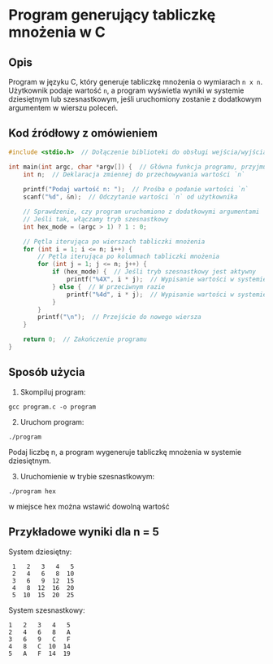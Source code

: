 # Program generujący tabliczkę mnożenia w C

## Opis

Program w języku C, który generuje tabliczkę mnożenia o wymiarach `n x n`. Użytkownik podaje wartość `n`, a program wyświetla wyniki w systemie dziesiętnym lub szesnastkowym, jeśli uruchomiony zostanie z dodatkowym argumentem w wierszu poleceń.

## Kod źródłowy z omówieniem

```c
#include <stdio.h>  // Dołączenie biblioteki do obsługi wejścia/wyjścia

int main(int argc, char *argv[]) {  // Główna funkcja programu, przyjmuje argumenty wiersza poleceń
    int n;  // Deklaracja zmiennej do przechowywania wartości `n`
    
    printf("Podaj wartość n: ");  // Prośba o podanie wartości `n`
    scanf("%d", &n);  // Odczytanie wartości `n` od użytkownika

    // Sprawdzenie, czy program uruchomiono z dodatkowymi argumentami
    // Jeśli tak, włączamy tryb szesnastkowy
    int hex_mode = (argc > 1) ? 1 : 0;

    // Pętla iterująca po wierszach tabliczki mnożenia
    for (int i = 1; i <= n; i++) {
        // Pętla iterująca po kolumnach tabliczki mnożenia
        for (int j = 1; j <= n; j++) {
            if (hex_mode) {  // Jeśli tryb szesnastkowy jest aktywny
                printf("%4X", i * j);  // Wypisanie wartości w systemie szesnastkowym
            } else {  // W przeciwnym razie
                printf("%4d", i * j);  // Wypisanie wartości w systemie dziesiętnym
            }
        }
        printf("\n");  // Przejście do nowego wiersza
    }

    return 0;  // Zakończenie programu
}
```
## Sposób użycia
1. Skompiluj program:

```
gcc program.c -o program
```

2. Uruchom program:
```
./program
```
Podaj liczbę n, a program wygeneruje tabliczkę mnożenia w systemie dziesiętnym.

3. Uruchomienie w trybie szesnastkowym:
```
./program hex
```
w miejsce hex można wstawić dowolną wartość

## Przykładowe wyniki dla n = 5
System dziesiętny:
```
 1   2   3   4   5
 2   4   6   8  10
 3   6   9  12  15
 4   8  12  16  20
 5  10  15  20  25
```
System szesnastkowy:
```
1   2   3   4   5
2   4   6   8   A
3   6   9   C   F
4   8   C  10  14
5   A   F  14  19
```


